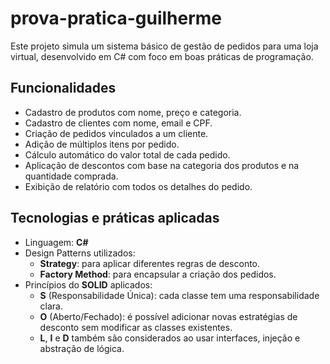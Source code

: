 # prova-pratica-guilherme

Este projeto simula um sistema básico de gestão de pedidos para uma loja virtual, desenvolvido em C# com foco em boas práticas de programação.

##  Funcionalidades

- Cadastro de produtos com nome, preço e categoria.
- Cadastro de clientes com nome, email e CPF.
- Criação de pedidos vinculados a um cliente.
- Adição de múltiplos itens por pedido.
- Cálculo automático do valor total de cada pedido.
- Aplicação de descontos com base na categoria dos produtos e na quantidade comprada.
- Exibição de relatório com todos os detalhes do pedido.

##  Tecnologias e práticas aplicadas

- Linguagem: **C#**
- Design Patterns utilizados:
  - **Strategy**: para aplicar diferentes regras de desconto.
  - **Factory Method**: para encapsular a criação dos pedidos.
- Princípios do **SOLID** aplicados:
  - **S** (Responsabilidade Única): cada classe tem uma responsabilidade clara.
  - **O** (Aberto/Fechado): é possível adicionar novas estratégias de desconto sem modificar as classes existentes.
  - **L**, **I** e **D** também são considerados ao usar interfaces, injeção e abstração de lógica.